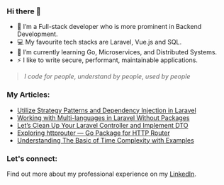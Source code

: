 ### Hi there 👋
- 🔭 I’m a Full-stack developer who is more prominent in Backend Development.
- 💻 My favourite tech stacks are Laravel, Vue.js and SQL.
- 📖 I’m currently learning Go, Microservices, and Distributed Systems.
- ⚡ I like to write secure, performant, maintainable applications.

> _I code for people_, _understand by people_, _used by people_

### My Articles:
- [Utilize Strategy Patterns and Dependency Injection in Laravel](https://medium.com/@styles77/utilize-strategy-patterns-and-dependency-injection-in-laravel-178736a4eafb)
- [Working with Multi-languages in Laravel Without Packages](https://medium.com/@styles77/working-with-multi-languages-in-laravel-without-packages-b4dc8bfa9ab8)
- [Let’s Clean Up Your Laravel Controller and Implement DTO](https://medium.com/@styles77/lets-clean-up-your-laravel-controller-and-implement-dto-a67c44bf5bb6)
- [Exploring httprouter — Go Package for HTTP Router](https://medium.com/@styles77/exploring-httprouter-go-package-for-http-router-af1a22c69f31)
- [Understanding The Basic of Time Complexity with Examples](https://medium.com/@styles77/understanding-the-basic-of-time-complexity-with-examples-238f87f3f519)

### Let's connect:
Find out more about my professional experience on my [LinkedIn](https://www.linkedin.com/in/refo/).
